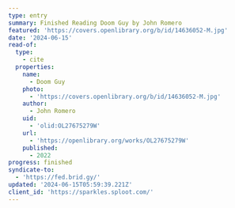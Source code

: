 ```yaml
---
type: entry
summary: Finished Reading Doom Guy by John Romero
featured: 'https://covers.openlibrary.org/b/id/14636052-M.jpg'
date: '2024-06-15'
read-of:
  type:
    - cite
  properties:
    name:
      - Doom Guy
    photo:
      - 'https://covers.openlibrary.org/b/id/14636052-M.jpg'
    author:
      - John Romero
    uid:
      - 'olid:OL27675279W'
    url:
      - 'https://openlibrary.org/works/OL27675279W'
    published:
      - 2022
progress: finished
syndicate-to:
  - 'https://fed.brid.gy/'
updated: '2024-06-15T05:59:39.221Z'
client_id: 'https://sparkles.sploot.com/'
---
```



